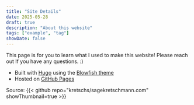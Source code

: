 ```yaml
---
title: "Site Details"
date: 2025-05-28
draft: true
description: "About this website"
tags: ["example", "tag"]
showDate: false
---
```

This page is for you to learn what I used to make this website! Please reach out If you have any questions. :)


- Built with [Hugo](https://gohugo.io/) using the [Blowfish theme](https://blowfish.page/)
- Hosted on [GitHub Pages](https://pages.github.com/)

Source:
{{< github repo="kretschs/sagekretschmann.com" showThumbnail=true >}}
